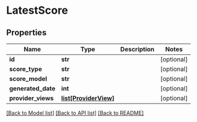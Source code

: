 # LatestScore

## Properties
Name | Type | Description | Notes
------------ | ------------- | ------------- | -------------
**id** | **str** |  | [optional] 
**score_type** | **str** |  | [optional] 
**score_model** | **str** |  | [optional] 
**generated_date** | **int** |  | [optional] 
**provider_views** | [**list[ProviderView]**](ProviderView.md) |  | [optional] 

[[Back to Model list]](../README.md#documentation-for-models) [[Back to API list]](../README.md#documentation-for-api-endpoints) [[Back to README]](../README.md)


